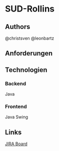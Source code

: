 # SUD-Rollins
## Authors
@christsven
@leonbartz
## Anforderungen
## Technologien
### Backend
Java
### Frontend
Java Swing
## Links
[JIRA Board](https://leistungstraeger.atlassian.net/jira/software/c/projects/SUD/boards/1)
